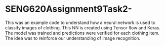 # SENG620Assignment9Task2-
This was an example code to understand how a neural network is used to classify images of clothing. This NN is created using Tensor flow and Keras.  The model was trained and predictions were verified for each clothing item. The idea was to reinforce our understanding of image recognition.
